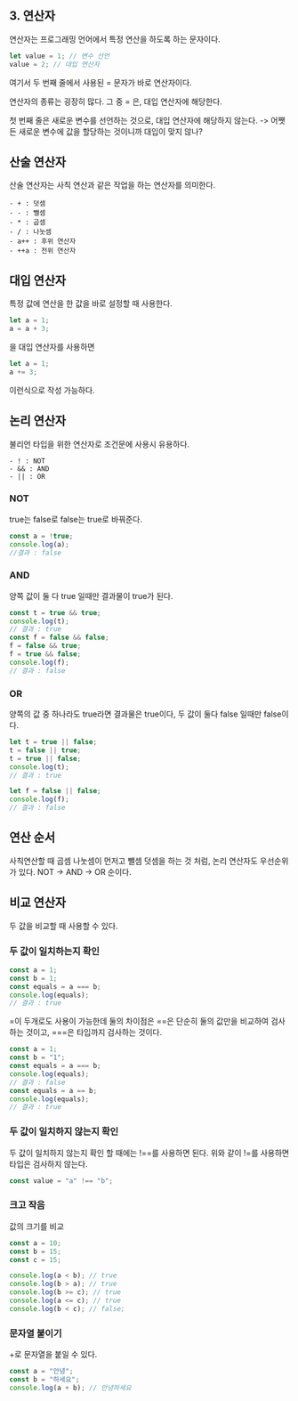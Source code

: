 ## 3. 연산자

연산자는 프로그래밍 언어에서 특정 연산을 하도록 하는 문자이다.

```js
let value = 1; // 변수 선언
value = 2; // 대입 연산자
```

여기서 두 번째 줄에서 사용된 = 문자가 바로 연산자이다.

연산자의 종류는 굉장히 많다. 그 중 = 은, 대입 연산자에 해당한다.

첫 번째 줄은 새로운 변수를 선언하는 것으로, 대입 연산자에 해당하지 않는다.
-> 어쨋든 새로운 변수에 값을 할당하는 것이니까 대입이 맞지 않나?

## 산술 연산자

산술 연산자는 사칙 연산과 같은 작업을 하는 연산자를 의미한다.

```
- + : 덧셈
- - : 뺄셈
- * : 곱셈
- / : 나눗셈
- a++ : 후위 연산자
- ++a : 전위 연산자
```

## 대입 연산자

특정 값에 연산을 한 값을 바로 설정할 때 사용한다.

```js
let a = 1;
a = a + 3;
```

을 대입 연산자를 사용하면

```js
let a = 1;
a += 3;
```

이런식으로 작성 가능하다.

## 논리 연산자

불리언 타입을 위한 연산자로 조건문에 사용시 유용하다.

```
- ! : NOT
- && : AND
- || : OR
```

### NOT

true는 false로 false는 true로 바꿔준다.

```js
const a = !true;
console.log(a);
//결과 : false
```

### AND

양쪽 값이 둘 다 true 일때만 결과물이 true가 된다.

```js
const t = true && true;
console.log(t);
// 결과 : true
const f = false && false;
f = false && true;
f = true && false;
console.log(f);
// 결과 : false
```

### OR

양쪽의 값 중 하나라도 true라면 결과물은 true이다, 두 값이 둘다 false 일때만 false이다.

```js
let t = true || false;
t = false || true;
t = true || false;
console.log(t);
// 결과 : true

let f = false || false;
console.log(f);
// 결과 : false
```

## 연산 순서

사칙연산할 때 곱셈 나눗셈이 먼저고 뺄셈 덧셈을 하는 것 처럼, 논리 연산자도 우선순위가 있다. NOT -> AND -> OR 순이다.

## 비교 연산자

두 값을 비교할 때 사용할 수 있다.

### 두 값이 일치하는지 확인

```js
const a = 1;
const b = 1;
const equals = a === b;
console.log(equals);
// 결과 : true
```

=이 두개로도 사용이 가능한데 둘의 차이점은 ==은 단순히 둘의 값만을 비교하여 검사하는 것이고, ===은 타입까지 검사하는 것이다.

```js
const a = 1;
const b = "1";
const equals = a === b;
console.log(equals);
// 결과 : false
const equals = a == b;
console.log(equals);
// 결과 : true
```

### 두 값이 일치하지 않는지 확인

두 값이 일치하지 않는지 확인 할 때에는 !==를 사용하면 된다.
위와 같이 !=를 사용하면 타입은 검사하지 않는다.

```js
const value = "a" !== "b";
```

### 크고 작음

값의 크기를 비교

```js
const a = 10;
const b = 15;
const c = 15;

console.log(a < b); // true
console.log(b > a); // true
console.log(b >= c); // true
console.log(a <= c); // true
console.log(b < c); // false;
```

### 문자열 붙이기

+로 문자열을 붙일 수 있다.

```js
const a = "안녕";
const b = "하세요";
console.log(a + b); // 안녕하세요
```
